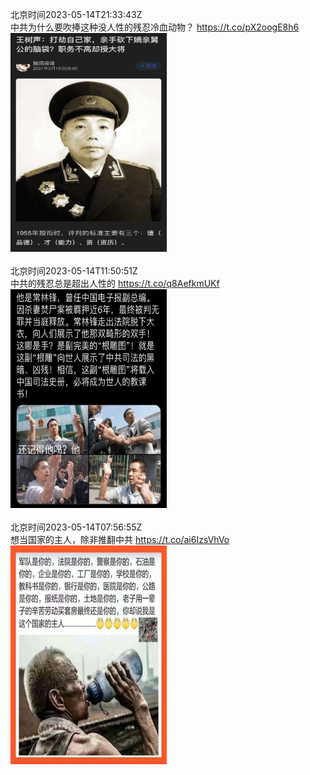 北京时间2023-05-14T21:33:43Z<br>中共为什么要吹捧这种没人性的残忍冷血动物？ https://t.co/pX2oogE8h6<br><img src='/temp/image/2023/u-Month-5/1657740978113970176_0.jpg' width='250' height='350'><br><br>北京时间2023-05-14T11:50:51Z<br>中共的残忍总是超出人性的 https://t.co/q8AefkmUKf<br><img src='/temp/image/2023/u-Month-5/1657594298211115008_0.jpg' width='250' height='350'><br><br>北京时间2023-05-14T07:56:55Z<br>想当国家的主人，除非推翻中共 https://t.co/ai6IzsVhVo<br><img src='/temp/image/2023/u-Month-5/1657535425358057474_0.jpg' width='250' height='350'><br><br>